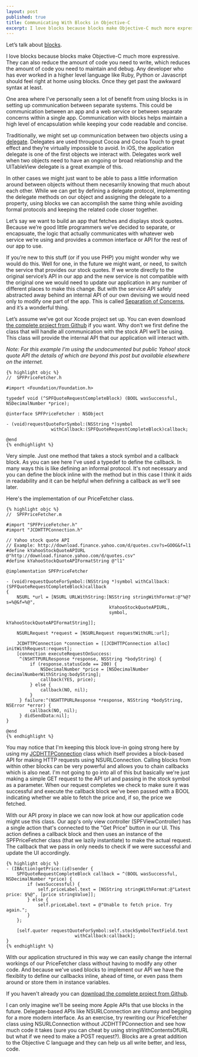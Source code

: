 ```yaml
---
layout: post
published: true
title: Communicating With Blocks in Objective-C
excerpt: I love blocks because blocks make Objective-C much more expressive. They can also reduce the amount of code you need to write, which reduces the amount of code you need to maintain and debug. Any developer who has ever worked in a higher level language like Ruby, Python or Javascript should feel right at home using blocks. Once they get past the awkward syntax at least.
---
```


Let’s talk about [blocks](http://developer.apple.com/library/ios/#featuredarticles/Short_Practical_Guide_Blocks/_index.html).

I love blocks because blocks make Objective-C much more expressive. They can also reduce the amount of code you need to write, which reduces the amount of code you need to maintain and debug. Any developer who has ever worked in a higher level language like Ruby, Python or Javascript should feel right at home using blocks. Once they get past the awkward syntax at least.

One area where I’ve personally seen a lot of benefit from using blocks is in setting up communication between separate systems. This could be communication between an app and a web service or between separate concerns within a single app. Communication with blocks helps maintain a high level of encapsulation while keeping your code readable and concise.

Traditionally, we might set up communication between two objects using a [delegate](http://developer.apple.com/library/ios/#documentation/General/Conceptual/CocoaEncyclopedia/DelegatesandDataSources/DelegatesandDataSources.html). Delegates are used througout Cocoa and Cocoa Touch to great effect and they’re virtually impossible to avoid. In iOS, the application delegate is one of the first objects we interact with. Delegates work well when two objects need to have an ongoing or broad relationship and the UITableView delegate is a great example of this.

In other cases we might just want to be able to pass a little information around between objects without them necesarrily knowing that much about each other. While we can get by defining a delegate protocol, implementing the delegate methods on our object and assigning the delegate to a property, using blocks we can accomplish the same thing while avoiding formal protocols and keeping the related code closer together.

Let’s say we want to build an app that fetches and displays stock quotes. Because we’re good little programmers we’ve decided to separate, or encapsuate, the logic that actually communicates with whatever web service we’re using and provides a common interface or API for the rest of our app to use.

If you’re new to this stuff (or if you use PHP) you might wonder why we would do this. Well for one, in the future we might want, or need, to switch the service that provides our stock quotes. If we wrote directly to the original service’s API in our app and the new service is not compatible with the original one we would need to update our application in any number of different places to make this change. But with the service API safely abstracted away behind an internal API of our own devising we would need only to modify one part of the app. This is called [Separation of Concerns](http://en.wikipedia.org/wiki/Separation_of_concerns), and it’s a wonderful thing.

Let’s assume we’ve got our Xcode project set up. You can even download [the complete project from Github](http://github.com/jdriscoll/ads-sample-stock-price-fetcher) if you want. Why don’t we first define the class that will handle all communication with the stock API we’ll be using. This class will provide the internal API that our application will interact with.

_Note: For this example I’m using the undocumented but public Yahoo! stock quote API the details of which are beyond this post but available elsewhere on the internet._

    {% highlight objc %}
    //  SPFPriceFetcher.h

    #import <Foundation/Foundation.h>

    typedef void (^SPFQuoteRequestCompleteBlock) (BOOL wasSuccessful, NSDecimalNumber *price);

    @interface SPFPriceFetcher : NSObject

    - (void)requestQuoteForSymbol:(NSString *)symbol
                     withCallback:(SPFQuoteRequestCompleteBlock)callback;

    @end
    {% endhighlight %}

Very simple. Just one method that takes a stock symbol and a callback block. As you can see here I've used a typedef to define the callback. In many ways this is like defining an informal protocol. It's not necessary and you can define the block inline with the method but in this case I think it aids in readability and it can be helpful when defining a callback as we'll see later.

Here's the implementation of our PriceFetcher class.

    {% highlight objc %}
    //  SPFPriceFetcher.m

    #import "SPFPriceFetcher.h"
    #import "JCDHTTPConnection.h"

    // Yahoo stock quote API
    // Example: http://download.finance.yahoo.com/d/quotes.csv?s=GOOG&f=l1
    #define kYahooStockQuoteAPIURL @"http://download.finance.yahoo.com/d/quotes.csv"
    #define kYahooStockQuoteAPIFormatString @"l1"

    @implementation SPFPriceFetcher

    - (void)requestQuoteForSymbol:(NSString *)symbol withCallback:(SPFQuoteRequestCompleteBlock)callback
    {
        NSURL *url = [NSURL URLWithString:[NSString stringWithFormat:@"%@?s=%@&f=%@",
                                           kYahooStockQuoteAPIURL,
                                           symbol,
                                           kYahooStockQuoteAPIFormatString]];

        NSURLRequest *request = [NSURLRequest requestWithURL:url];

        JCDHTTPConnection *connection = [[JCDHTTPConnection alloc] initWithRequest:request];
        [connection executeRequestOnSuccess:
         ^(NSHTTPURLResponse *response, NSString *bodyString) {
             if (response.statusCode == 200) {
                 NSDecimalNumber *price = [NSDecimalNumber decimalNumberWithString:bodyString];
                 callback(YES, price);
             } else {
                 callback(NO, nil);
             }
         } failure:^(NSHTTPURLResponse *response, NSString *bodyString, NSError *error) {
             callback(NO, nil);
         } didSendData:nil];
    }

    @end
    {% endhighlight %}

You may notice that I'm keeping this block love-in going strong here by using my [JCDHTTPConnection](http://adevelopingstory.com/blog/2011/11/jcdhttpconnection.html) class which itself provides a block-based API for making HTTP requests using NSURLConnection. Calling blocks from within other blocks can be very powerful and allows you to chain callbacks which is also neat. I'm not going to go into all of this but basically we're just making a simple GET request to the API url and passing in the stock symbol as a parameter. When our request completes we check to make sure it was successful and execute the callback block we've been passed with a BOOL indicating whether we able to fetch the price and, if so, the price we fetched.

With our API proxy in place we can now look at how our application code might use this class. Our app's only view controller (SPFViewController) has a single action that's connected to the "Get Price" button in our UI. This action defines a callback block and then uses an instance of the SPFPriceFetcher class (that we lazily instantiate) to make the actual request. The callback that we pass in only needs to check if we were successful and update the UI accordingly.

    {% highlight objc %}
    - (IBAction)getPrice:(id)sender {
        SPFQuoteRequestCompleteBlock callback = ^(BOOL wasSuccessful, NSDecimalNumber *price) {
            if (wasSuccessful) {
                self.priceLabel.text = [NSString stringWithFormat:@"Latest price: $%@", [price stringValue]];
            } else {
                self.priceLabel.text = @"Unable to fetch price. Try again.";
            }
        };

        [self.quoter requestQuoteForSymbol:self.stockSymbolTextField.text
                              withCallback:callback];
    }
    {% endhighlight %}

With our application structured in this way we can easily change the internal workings of our PriceFetcher class without having to modify any other code. And because we've used blocks to implement our API we have the flexiblity to define our callbacks inline, ahead of time, or even pass them around or store them in instance variables.

If you haven't already you can [download the complete project from Github](http://github.com/jdriscoll/ads-sample-stock-price-fetcher).

I can only imagine we'll be seeing more Apple APIs that use blocks in the future. Delegate-based APIs like NSURLConnection are clumsy and begging for a more modern interface. As an exercise, try rewriting our PriceFetcher class using NSURLConnection without JCDHTTPConnection and see how much code it takes (sure you can cheat by using stringWithContentsOfURL but what if we need to make a POST request?). Blocks are a great addition to the Objective C language and they can help us all write better, and less, code.
